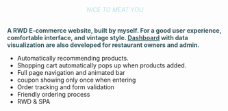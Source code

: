 <div class="content">
	<h6 style="color: #B3DEE5; text-align: center">NICE TO MEAT YOU</h6>
	<p style="color: #31525B; font-weight: bolder">
	A RWD E-commerce website, built by myself. For a good user experience, 
	comfortable interface, and vintage style. <a style="text-decoration: underline
	; color: #31525B" href="https://eva-chu.github.io/nice_to_meat_you/admin">
	Dashboard</a> with data visualization are also developed for restaurant owners and admin.
	</p>
	<ul>
		<li>Automatically recommending products.</li>
		<li>Shopping cart automatically pops up when products added.</li>
		<li>Full page navigation and animated bar</li>
		<li>coupon showing only once when entering</li>
		<li>Order tracking and form validation</li>
		<li>Friendly ordering process</li>
		<li>RWD & SPA</li>
	</ul>
</div>
				
